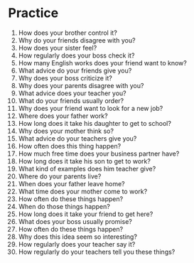 # Practice

1. How does your brother control it?
2. Why do your friends disagree with you?
3. How does your sister feel?
4. How regularly does your boss check it?
5. How many English works does your friend want to know?
6. What advice do your friends give you?
7. Why does your boss criticize it?
8. Why does your parents disagree with you?
9. What advice does your teacher you?
10. What do your friends usually order?
11. Why does your friend want to look for a new job?
12. Where does your father work?
13. How long does it take his daughter to get to school?
14. Why does your mother think so?
15. What advice do your teachers give you?
16. How often does this thing happen?
17. How much free time does your business partner have?
18. How long does it take his son to get to work?
19. What kind of examples does him teacher give?
20. Where do your parents live?
21. When does your father leave home?
22. What time does your mother come to work?
23. How often do these things happen?
24. When do those things happen?
25. How long does it take your friend to get here?
26. What does your boss usually promise?
27. How often do these things happen?
28. Why does this idea seem so interesting?
29. How regularly does your teacher say it?
30. How regularly do your teachers tell you these things?
